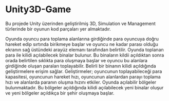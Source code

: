 # Unity3D-Game

Bu projede Unity üzerinden geliştirilmiş 3D, Simulation ve Management türlerinde bir oyunun kod parçaları yer almaktadır. 

Oyunda oyuncu para toplama alanlarına girdiğinde para oyuncuya doğru hareket edip sırtında birikmeye başlar ve oyuncu ne kadar parası olduğu ekranın sağ üstündeki arayüz elemanı tarafından belirtilir. Oyunda toplanan para ile kilidi açılabilecek binalar bulunur. Bu binaların kildii açıldıktan sonra orada belirtilen sıklıkta para oluşmaya başlar ve oyuncu bu alanlara girdiğinde oluşan paraları toplayabilir. Belirli bir binanın kilidi açıldığında geliştirmelere erişim sağlar. Geliştirmeler; oyuncunun toplayabileceği para kapasitesi, oyuncunun hareket hızı, oyuncunun alanlardan parayı toplama hızı ve alanlarda paranın oluşma hızını etkiler. Oyunda açılabilir bölgeler bulunmaktadır. Bu bölgeler açıldığında kilidi açılabilecek yeni binalar oluşur ve yeni bölgeler açıldıkça bir şehir oluşmaya başlar.
